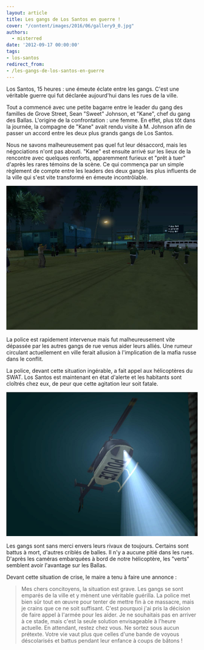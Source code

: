 ```yaml
---
layout: article
title: Les gangs de Los Santos en guerre !
cover: "/content/images/2016/06/gallery9_0.jpg"
authors:
  - misterred
date: '2012-09-17 00:00:00'
tags:
- los-santos
redirect_from:
- /les-gangs-de-los-santos-en-guerre
---
```


Los Santos, 15 heures : une émeute éclate entre les gangs. C'est une véritable guerre qui fut déclarée aujourd'hui dans les rues de la ville.

Tout a commencé avec une petite bagarre entre le leader du gang des familles de Grove Street, Sean "Sweet" Johnson, et "Kane", chef du gang des Ballas. L'origine de la confrontation : une femme. En effet, plus tôt dans la journée, la compagne de "Kane" avait rendu visite à M. Johnson afin de passer un accord entre les deux plus grands gangs de Los Santos.

Nous ne savons malheureusement pas quel fut leur désaccord, mais les négociations n'ont pas abouti. "Kane" est ensuite arrivé sur les lieux de la rencontre avec quelques renforts, apparemment furieux et "prêt à tuer" d'après les rares témoins de la scène. Ce qui commença par un simple règlement de compte entre les leaders des deux gangs les plus influents de la ville qui s'est vite transformé en émeute incontrôlable.

![](/content/images/2016/06/Emeute%201_1.jpg)

La police est rapidement intervenue mais fut malheureusement vite dépassée par les autres gangs de rue venus aider leurs alliés. Une rumeur circulant actuellement en ville ferait allusion à l'implication de la mafia russe dans le conflit.

La police, devant cette situation ingérable, a fait appel aux hélicoptères du SWAT. Los Santos est maintenant en état d'alerte et les habitants sont cloîtrés chez eux, de peur que cette agitation leur soit fatale.

![](/content/images/2016/06/gallery29.jpg)

Les gangs sont sans merci envers leurs rivaux de toujours. Certains sont battus à mort, d'autres criblés de balles. Il n'y a aucune pitié dans les rues. D'après les caméras embarquées à bord de notre hélicoptère, les "verts" semblent avoir l'avantage sur les Ballas.

Devant cette situation de crise, le maire a tenu à faire une annonce :

> Mes chers concitoyens, la situation est grave. Les gangs se sont emparés de la ville et y mènent une véritable guérilla. La police met bien sûr tout en œuvre pour tenter de mettre fin à ce massacre, mais je crains que ce ne soit suffisant. C'est pourquoi j'ai pris la décision de faire appel à l'armée pour les aider. Je ne souhaitais pas en arriver à ce stade, mais c'est la seule solution envisageable à l'heure actuelle. En attendant, restez chez vous. Ne sortez sous aucun prétexte. Votre vie vaut plus que celles d'une bande de voyous déscolarisés et battus pendant leur enfance à coups de bâtons !